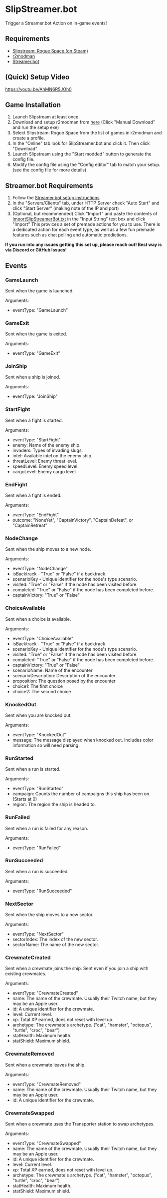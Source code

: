 # SlipStreamer.bot

Trigger a Streamer.bot Action on in-game events!

## Requirements

- [Slipstream: Rogue Space (on Steam)](https://playslipstream.com)
- [r2modman](https://thunderstore.io/c/slipstream-rogue-space/p/ebkr/r2modman/)
- [Streamer.bot](https://streamer.bot)

## (Quick) Setup Video

https://youtu.be/AhMN6R5JOh0

## Game Installation

1) Launch Slipstream at least once.
2) Download and setup r2modman from [here](https://thunderstore.io/c/slipstream-rogue-space/p/ebkr/r2modman/) (Click "Manual Download" and run the setup exe)
3) Select Slipstream: Rogue Space from the list of games in r2modman and create a profile.
4) In the "Online" tab look for SlipStreamer.bot and click it. Then click "Download"
5) Launch Slipstream using the "Start modded" button to generate the config file.
5) Modify the config file using the "Config editor" tab to match your setup. (see the config file for more details)

## Streamer.bot Requirements

1) Follow the [Streamer.bot setup instructions](https://docs.streamer.bot/get-started/installation)
2) In the "Servers/Clients" tab, under HTTP Server check "Auto Start" and click "Start Server" (making note of the IP and port)
3) (Optional, but recommended) Click "Import" and paste the contents of [ImportSlipStreamerBot.txt](https://raw.githubusercontent.com/MoSadie/SlipStreamer.bot/main/ImportSlipStreamerBot.txt) in the "Input String" text box and click "Import" This provices a set of premade actions for you to use. There is a dedicated action for each event type, as well as a few fun premade features such as chat polling and automatic predictions.

**If you run into any issues getting this set up, please reach out! Best way is via Discord or GitHub Issues!**

## Events

### GameLaunch

Sent when the game is launched.

Arguments:

- eventType: "GameLaunch"


### GameExit

Sent when the game is exited.

Arguments:

- eventType: "GameExit"

### JoinShip

Sent when a ship is joined.

Arguments:

- eventType: "JoinShip"

### StartFight

Sent when a fight is started.

Arguments:

- eventType: "StartFight"
- enemy: Name of the enemy ship.
- invaders: Types of invading slugs.
- intel: Available intel on the enemy ship.
- threatLevel: Enemy threat level.
- speedLevel: Enemy speed level.
- cargoLevel: Enemy cargo level.

### EndFight

Sent when a fight is ended.

Arguments:

- eventType: "EndFight"
- outcome: "NoneYet", "CaptainVictory", "CaptainDefeat", or "CaptainRetreat"

### NodeChange

Sent when the ship moves to a new node.

Arguments:

- eventType: "NodeChange"
- isBacktrack - "True" or "False" if a backtrack.
- scenarioKey - Unique identifier for the node's type scenario.
- visited: "True" or "False" if the node has been visited before.
- completed: "True" or "False" if the node has been completed before.
- captainVictory: "True" or "False"

### ChoiceAvailable

Sent when a choice is available.

Arguments:

- eventType: "ChoiceAvailable"
- isBacktrack - "True" or "False" if a backtrack.
- scenarioKey - Unique identifier for the node's type scenario.
- visited: "True" or "False" if the node has been visited before.
- completed: "True" or "False" if the node has been completed before.
- captainVictory: "True" or "False"
- scenarioName: Name of the encounter
- scenarioDescription: Description of the encounter
- proposition: The question posed by the encounter
- choice1: The first choice
- choice2: The second choice

### KnockedOut

Sent when you are knocked out.

Arguments:

- eventType: "KnockedOut"
- message: The message displayed when knocked out. Includes color information so will need parsing.

### RunStarted

Sent when a run is started.

Arguments:

- eventType: "RunStarted"
- campaign: Counts the number of campaigns this ship has been on. (Starts at 0)
- region: The region the ship is headed to.

### RunFailed

Sent when a run is failed for any reason.

Arguments:

- eventType: "RunFailed"

### RunSucceeded

Sent when a run is succeeded.

Arguments:

- eventType: "RunSucceeded"

### NextSector

Sent when the ship moves to a new sector.

Arguments:

- eventType: "NextSector"
- sectorIndex: The index of the new sector.
- sectorName: The name of the new sector.

### CrewmateCreated

Sent when a crewmate joins the ship. Sent even if you join a ship with existing crewmates.

Arguments:

- eventType: "CrewmateCreated"
- name: The name of the crewmate. Usually their Twitch name, but they may be an Apple user.
- id: A unique identifier for the crewmate.
- level: Current level.
- xp: Total XP earned, does not reset with level up.
- archetype: The crewmate's archetype. ("cat", "hamster", "octopus", "turtle", "croc", "bear")
- statHealth: Maximum health.
- statShield: Maximum shield.

### CrewmateRemoved

Sent when a crewmate leaves the ship.

Arguments:

- eventType: "CrewmateRemoved"
- name: The name of the crewmate. Usually their Twitch name, but they may be an Apple user.
- id: A unique identifier for the crewmate.

### CrewmateSwapped

Sent when a crewmate uses the Transporter station to swap archetypes.

Arguments:

- eventType: "CrewmateSwapped"
- name: The name of the crewmate. Usually their Twitch name, but they may be an Apple user.
- id: A unique identifier for the crewmate.
- level: Current level.
- xp: Total XP earned, does not reset with level up.
- archetype: The crewmate's archetype. ("cat", "hamster", "octopus", "turtle", "croc", "bear")
- statHealth: Maximum health.
- statShield: Maximum shield.